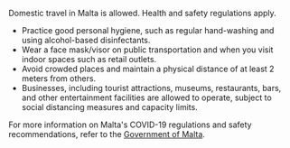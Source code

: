 Domestic travel in Malta is allowed. Health and safety regulations apply.

- Practice good personal hygiene, such as regular hand-washing and using alcohol-based disinfectants.
- Wear a face mask/visor on public transportation and when you visit indoor spaces such as retail outlets.
- Avoid crowded places and maintain a physical distance of at least 2 meters from others.
- Businesses, including tourist attractions, museums, restaurants, bars, and other entertainment facilities are allowed to operate, subject to social distancing measures and capacity limits.

For more information on Malta's COVID-19 regulations and safety recommendations, refer to the [Government of Malta](https://deputyprimeminister.gov.mt/en/health-promotion/covid-19/Pages/mitigation-conditions-and-guidances.aspx).
